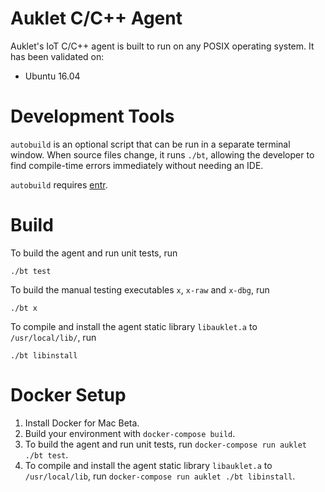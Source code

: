 # Auklet C/C++ Agent

Auklet's IoT C/C++ agent is built to run on any POSIX operating system. It
has been validated on:

- Ubuntu 16.04

# Development Tools

`autobuild` is an optional script that can be run in a separate terminal window.
When source files change, it runs `./bt`, allowing the developer to find
compile-time errors immediately without needing an IDE.

`autobuild` requires [entr](http://www.entrproject.org/).

# Build

To build the agent and run unit tests, run

	./bt test

To build the manual testing executables `x`, `x-raw` and `x-dbg`, run

	./bt x

To compile and install the agent static library `libauklet.a` to `/usr/local/lib/`, run

	./bt libinstall

# Docker Setup

1. Install Docker for Mac Beta.
1. Build your environment with `docker-compose build`.
1. To build the agent and run unit tests, run `docker-compose run auklet ./bt test`.
1. To compile and install the agent static library `libauklet.a` to `/usr/local/lib`, run `docker-compose run auklet ./bt libinstall`.
